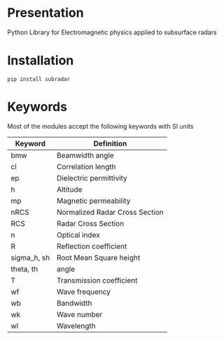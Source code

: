 Presentation
===

Python Library for Electromagnetic physics applied to subsurface radars

Installation
===

`pip install subradar`

Keywords
===

Most of the modules accept the following keywords with SI units


| Keyword | Definition |
|---|---|
| bmw | Beamwidth angle |
| cl | Correlation length |
| ep | Dielectric permittivity |
| h | Altitude |
| mp | Magnetic permeability |
| nRCS | Normalized Radar Cross Section |
| RCS | Radar Cross Section |
| n | Optical index |
| R | Reflection coefficient |
| sigma_h, sh | Root Mean Square height |
| theta, th | angle |
| T | Transmission coefficient |
| wf | Wave frequency |
| wb | Bandwidth |
| wk | Wave number |
| wl | Wavelength |
